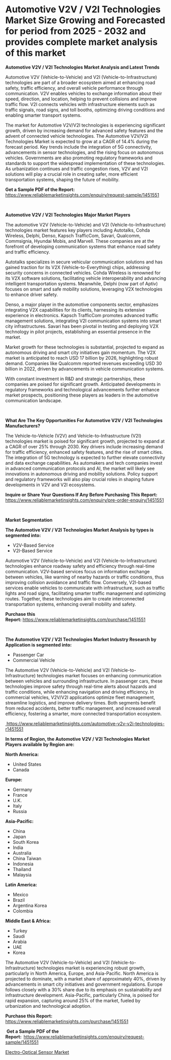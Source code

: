 <p><h1>Automotive V2V / V2I Technologies Market Size Growing and Forecasted for period from 2025 - 2032 and provides complete market analysis of this market</h1></p><p><strong>Automotive V2V / V2I Technologies Market Analysis and Latest Trends</strong></p>
<p><p>Automotive V2V (Vehicle-to-Vehicle) and V2I (Vehicle-to-Infrastructure) technologies are part of a broader ecosystem aimed at enhancing road safety, traffic efficiency, and overall vehicle performance through communication. V2V enables vehicles to exchange information about their speed, direction, and location, helping to prevent collisions and improve traffic flow. V2I connects vehicles with infrastructure elements such as traffic signals, road signs, and toll booths, optimizing driving conditions and enabling smarter transport systems.</p><p>The market for Automotive V2V/V2I technologies is experiencing significant growth, driven by increasing demand for advanced safety features and the advent of connected vehicle technologies. The Automotive V2V/V2I Technologies Market is expected to grow at a CAGR of 14.4% during the forecast period. Key trends include the integration of 5G connectivity, advancements in sensor technologies, and the rising focus on autonomous vehicles. Governments are also promoting regulatory frameworks and standards to support the widespread implementation of these technologies. As urbanization continues and traffic congestion rises, V2V and V2I solutions will play a crucial role in creating safer, more efficient transportation systems, shaping the future of mobility.</p></p>
<p><strong>Get a Sample PDF of the Report:&nbsp;</strong> <a href="https://www.reliablemarketinsights.com/enquiry/request-sample/1451551?utm_campaign=1938&utm_medium=2&utm_source=Github&utm_content=ia&utm_term=24032025&utm_id=automotive-v2v-v2i-technologies">https://www.reliablemarketinsights.com/enquiry/request-sample/1451551</a></p>
<p>&nbsp;</p>
<p><strong>Automotive V2V / V2I Technologies Major Market Players</strong></p>
<p><p>The automotive V2V (Vehicle-to-Vehicle) and V2I (Vehicle-to-Infrastructure) technologies market features key players including Autotalks, Cohda Wireless, Delphi, Denso, Kapsch TrafficCom, Savari, Qualcomm, Commsignia, Hyundai Mobis, and Marvell. These companies are at the forefront of developing communication systems that enhance road safety and traffic efficiency.</p><p>Autotalks specializes in secure vehicular communication solutions and has gained traction for its V2X (Vehicle-to-Everything) chips, addressing security concerns in connected vehicles. Cohda Wireless is renowned for its V2X software solutions, facilitating vehicle interoperability and advancing intelligent transportation systems. Meanwhile, Delphi (now part of Aptiv) focuses on smart and safe mobility solutions, leveraging V2X technologies to enhance driver safety.</p><p>Denso, a major player in the automotive components sector, emphasizes integrating V2X capabilities for its clients, harnessing its extensive experience in electronics. Kapsch TrafficCom promotes advanced traffic management solutions, integrating V2I communication systems into smart city infrastructures. Savari has been pivotal in testing and deploying V2X technology in pilot projects, establishing an essential presence in the market.</p><p>Market growth for these technologies is substantial, projected to expand as autonomous driving and smart city initiatives gain momentum. The V2X market is anticipated to reach USD 17 billion by 2026, highlighting robust demand. Companies like Qualcomm reported revenues exceeding USD 30 billion in 2022, driven by advancements in vehicle communication systems.</p><p>With constant investment in R&D and strategic partnerships, these companies are poised for significant growth. Anticipated developments in regulatory frameworks and technological advancements further enhance market prospects, positioning these players as leaders in the automotive communication landscape.</p></p>
<p>&nbsp;</p>
<p><strong>What Are The Key Opportunities For Automotive V2V / V2I Technologies Manufacturers?</strong></p>
<p><p>The Vehicle-to-Vehicle (V2V) and Vehicle-to-Infrastructure (V2I) technologies market is poised for significant growth, projected to expand at a CAGR of over 25% through 2030. Key drivers include increasing demand for traffic efficiency, enhanced safety features, and the rise of smart cities. The integration of 5G technology is expected to further elevate connectivity and data exchange capabilities. As automakers and tech companies invest in advanced communication protocols and AI, the market will likely see innovations in autonomous driving and mobility solutions. Policy support and regulatory frameworks will also play crucial roles in shaping future developments in V2V and V2I ecosystems.</p></p>
<p><strong>Inquire or Share Your Questions If Any Before Purchasing This Report:</strong> <a href="https://www.reliablemarketinsights.com/enquiry/pre-order-enquiry/1451551?utm_campaign=1938&utm_medium=2&utm_source=Github&utm_content=ia&utm_term=24032025&utm_id=automotive-v2v-v2i-technologies">https://www.reliablemarketinsights.com/enquiry/pre-order-enquiry/1451551</a></p>
<p>&nbsp;</p>
<p><strong>Market Segmentation</strong></p>
<p><strong>The Automotive V2V / V2I Technologies Market Analysis by types is segmented into:</strong></p>
<p><ul><li>V2V-Based Service</li><li>V2I-Based Service</li></ul></p>
<p><p>Automotive V2V (Vehicle-to-Vehicle) and V2I (Vehicle-to-Infrastructure) technologies enhance roadway safety and efficiency through real-time communication. V2V-based services focus on information exchange between vehicles, like warning of nearby hazards or traffic conditions, thus improving collision avoidance and traffic flow. Conversely, V2I-based services enable vehicles to communicate with infrastructure, such as traffic lights and road signs, facilitating smarter traffic management and optimizing routes. Together, these technologies aim to create interconnected transportation systems, enhancing overall mobility and safety.</p></p>
<p><strong>Purchase this Report:&nbsp;</strong><a href="https://www.reliablemarketinsights.com/purchase/1451551?utm_campaign=1938&utm_medium=2&utm_source=Github&utm_content=ia&utm_term=24032025&utm_id=automotive-v2v-v2i-technologies">https://www.reliablemarketinsights.com/purchase/1451551</a></p>
<p>&nbsp;</p>
<p><strong>The Automotive V2V / V2I Technologies Market Industry Research by Application is segmented into:</strong></p>
<p><ul><li>Passenger Car</li><li>Commercial Vehicle</li></ul></p>
<p><p>The Automotive V2V (Vehicle-to-Vehicle) and V2I (Vehicle-to-Infrastructure) technologies market focuses on enhancing communication between vehicles and surrounding infrastructure. In passenger cars, these technologies improve safety through real-time alerts about hazards and traffic conditions, while enhancing navigation and driving efficiency. In commercial vehicles, V2V/V2I applications optimize fleet management, streamline logistics, and improve delivery times. Both segments benefit from reduced accidents, better traffic management, and increased overall efficiency, fostering a smarter, more connected transportation ecosystem.</p></p>
<p><a href="https://www.reliablemarketinsights.com/automotive-v2v-v2i-technologies-r1451551?utm_campaign=1938&utm_medium=2&utm_source=Github&utm_content=ia&utm_term=24032025&utm_id=automotive-v2v-v2i-technologies">&nbsp;https://www.reliablemarketinsights.com/automotive-v2v-v2i-technologies-r1451551</a></p>
<p><strong>In terms of Region, the Automotive V2V / V2I Technologies Market Players available by Region are:</strong></p>
<p>
    <p> <strong> North America: </strong>
        <ul>
            <li>United States</li>
            <li>Canada</li>
        </ul>
        </p> 
    <p> <strong> Europe: </strong>
        <ul>
            <li>Germany</li>
            <li>France</li>
            <li>U.K.</li>
            <li>Italy</li>
            <li>Russia</li>
        </ul>
        </p> 
    <p> <strong> Asia-Pacific: </strong>
        <ul>
            <li>China</li>
            <li>Japan</li>
            <li>South Korea</li>
            <li>India</li>
            <li>Australia</li>
            <li>China Taiwan</li>
            <li>Indonesia</li>
            <li>Thailand</li>
            <li>Malaysia</li>
        </ul>
        </p> 
    <p> <strong> Latin America: </strong>
        <ul>
            <li>Mexico</li>
            <li>Brazil</li>
            <li>Argentina Korea</li>
            <li>Colombia</li>
        </ul>
        </p> 
    <p> <strong> Middle East & Africa: </strong>
        <ul>
            <li>Turkey</li>
            <li>Saudi</li>
            <li>Arabia</li>
            <li>UAE</li>
            <li>Korea</li>
        </ul>
    </p>
    </p>
<p><p>The Automotive V2V (Vehicle-to-Vehicle) and V2I (Vehicle-to-Infrastructure) technologies market is experiencing robust growth, particularly in North America, Europe, and Asia-Pacific. North America is projected to dominate, with a market share of approximately 40%, driven by advancements in smart city initiatives and government regulations. Europe follows closely with a 30% share due to its emphasis on sustainability and infrastructure development. Asia-Pacific, particularly China, is poised for rapid expansion, capturing around 25% of the market, fueled by urbanization and technological adoption.</p></p>
<p><strong>Purchase this Report: </strong><a href="https://www.reliablemarketinsights.com/purchase/1451551?utm_campaign=1938&utm_medium=2&utm_source=Github&utm_content=ia&utm_term=24032025&utm_id=automotive-v2v-v2i-technologies">https://www.reliablemarketinsights.com/purchase/1451551</a></p>
<p>&nbsp;<strong>Get a Sample PDF of the Report:&nbsp;&nbsp;</strong><a href="https://www.reliablemarketinsights.com/enquiry/request-sample/1451551?utm_campaign=1938&utm_medium=2&utm_source=Github&utm_content=ia&utm_term=24032025&utm_id=automotive-v2v-v2i-technologies">https://www.reliablemarketinsights.com/enquiry/request-sample/1451551</a></p>
<p><strong></strong></p>
<p><p><a href="https://github.com/angelajermaine/Market-Research-Report-List-6/blob/main/electro-optical-sensor-market.md?utm_campaign=1938&utm_medium=2&utm_source=Github&utm_content=ia&utm_term=24032025&utm_id=automotive-v2v-v2i-technologies">Electro-Optical Sensor Market</a></p></p>